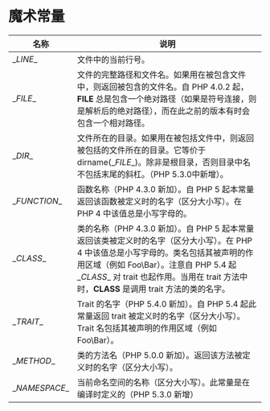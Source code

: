 # 魔术常量
|名称|说明|
|---|---|
| \__LINE__ |文件中的当前行号。|
| \__FILE__ |文件的完整路径和文件名。如果用在被包含文件中，则返回被包含的文件名。自 PHP 4.0.2 起，__FILE__ 总是包含一个绝对路径（如果是符号连接，则是解析后的绝对路径），而在此之前的版本有时会包含一个相对路径。|
| \__DIR__ | 文件所在的目录。如果用在被包括文件中，则返回被包括的文件所在的目录。它等价于 dirname(\__FILE__)。除非是根目录，否则目录中名不包括末尾的斜杠。（PHP 5.3.0中新增）。|
| \__FUNCTION__ |函数名称（PHP 4.3.0 新加）。自 PHP 5 起本常量返回该函数被定义时的名字（区分大小写）。在 PHP 4 中该值总是小写字母的。|
| \__CLASS__ |类的名称（PHP 4.3.0 新加）。自 PHP 5 起本常量返回该类被定义时的名字（区分大小写）。在 PHP 4 中该值总是小写字母的。类名包括其被声明的作用区域（例如 Foo\Bar）。注意自 PHP 5.4 起 \__CLASS__ 对 trait 也起作用。当用在 trait 方法中时，__CLASS__ 是调用 trait 方法的类的名字。|
| \__TRAIT__ | Trait 的名字（PHP 5.4.0 新加）。自 PHP 5.4 起此常量返回 trait 被定义时的名字（区分大小写）。Trait 名包括其被声明的作用区域（例如 Foo\Bar）。|
| \__METHOD__ | 类的方法名（PHP 5.0.0 新加）。返回该方法被定义时的名字（区分大小写）。|
| \__NAMESPACE__ | 当前命名空间的名称（区分大小写）。此常量是在编译时定义的（PHP 5.3.0 新增）|


